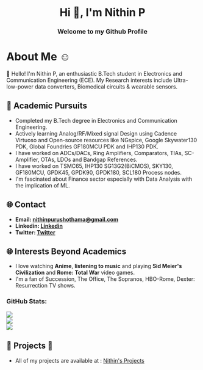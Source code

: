 
<h1 align="center">Hi 👋, I'm Nithin P</h1>
<h3 align="center">Welcome to my Github Profile</h3>

# About Me ☺️

👋 Hello! I'm Nithin P, an enthusiastic B.Tech student in Electronics and Communication Engineering (ECE). My Research interests include Ultra-low-power data converters, Biomedical circuits & wearable sensors.
  
## 🔬 Academic Pursuits 

- Completed my B.Tech degree in Electronics and Communication Engineering.
- Actively learning Analog/RF/Mixed signal Design using Cadence Virtuoso and Open-source resources like NGspice, Google Skywater130 PDK, Global Foundries GF180MCU PDK and IHP130 PDK.
- I have worked on ADCs/DACs, Ring Amplifiers, Comparators, TIAs, SC-Amplifier, OTAs, LDOs and Bandgap References.
- I have worked on TSMC65, IHP130 SG13G2(BiCMOS), SKY130, GF180MCU, GPDK45, GPDK90, GPDK180, SCL180 Process nodes.
- I'm fascinated about Finance sector especially with Data Analysis with the implication of ML. 

## 🌐 Contact

- **Email: [nithinpurushothama@gmail.com](mailto:nithinpurushothama@gmail.com)**
- **Linkedin: [Linkedin](https://www.linkedin.com/in/nithin-purushothama-70664727b/)**
- **Twitter: [Twitter](https://twitter.com/nithinpuru75919)**


## 🌐 Interests Beyond Academics  

- I love watching **Anime**, **listening to music** and playing **Sid Meier's Civilization** and **Rome: Total War** video games.
- I'm a fan of Succession, The Office, The Sopranos, HBO-Rome, Dexter: Resurrection TV shows.

### GitHub Stats:
![](https://github-readme-stats.vercel.app/api?username=chennakeshavadasa&theme=dark&hide_border=true&include_all_commits=true&count_private=true)<br/>
![](https://github-readme-streak-stats.herokuapp.com/?user=Pramoda-S-Rchennakeshavadasa&theme=dark&hide_border=true)<br/>
![](https://github-readme-stats.vercel.app/api/top-langs/?username=chennakeshavadasa&theme=dark&hide_border=true&include_all_commits=true&count_private=true&layout=compact)

 ## 🚀 Projects 🚀
 
- All of my projects are available at : [Nithin's Projects](https://github.com/chennakeshavadasa?tab=repositories)

